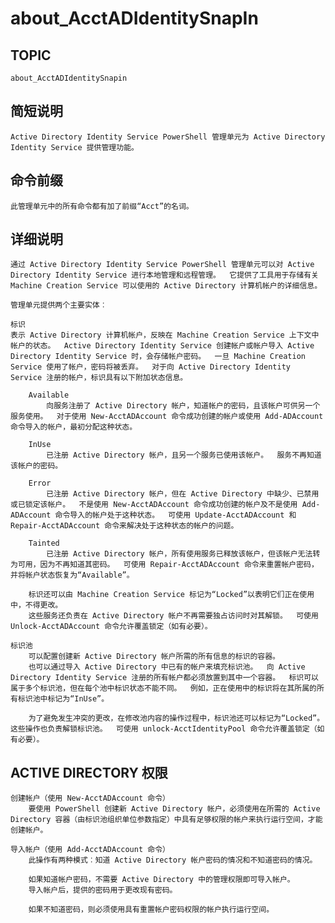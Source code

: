 # about_AcctADIdentitySnapIn

## TOPIC

    about_AcctADIdentitySnapin
    

## 简短说明

    Active Directory Identity Service PowerShell 管理单元为 Active Directory Identity Service 提供管理功能。
    

## 命令前缀

    此管理单元中的所有命令都有加了前缀“Acct”的名词。
    

## 详细说明

    通过 Active Directory Identity Service PowerShell 管理单元可以对 Active Directory Identity Service 进行本地管理和远程管理。  它提供了工具用于存储有关 Machine Creation Service 可以使用的 Active Directory 计算机帐户的详细信息。
    
    管理单元提供两个主要实体︰ 
    
    标识
    表示 Active Directory 计算机帐户，反映在 Machine Creation Service 上下文中帐户的状态。  Active Directory Identity Service 创建帐户或帐户导入 Active Directory Identity Service 时，会存储帐户密码。  一旦 Machine Creation Service 使用了帐户，密码将被丢弃。  对于向 Active Directory Identity Service 注册的帐户，标识具有以下附加状态信息。
    
        Available
            向服务注册了 Active Directory 帐户，知道帐户的密码，且该帐户可供另一个服务使用。  对于使用 New-AcctADAccount 命令成功创建的帐户或使用 Add-ADAccount 命令导入的帐户，最初分配这种状态。
    
        InUse
            已注册 Active Directory 帐户，且另一个服务已使用该帐户。  服务不再知道该帐户的密码。
    
        Error
            已注册 Active Directory 帐户，但在 Active Directory 中缺少、已禁用或已锁定该帐户。  不是使用 New-AcctADAccount 命令成功创建的帐户及不是使用 Add-ADAccount 命令导入的帐户处于这种状态。  可使用 Update-AcctADAccount 和 Repair-AcctADAccount 命令来解决处于这种状态的帐户的问题。
    
        Tainted
            已注册 Active Directory 帐户，所有使用服务已释放该帐户，但该帐户无法转为可用，因为不再知道其密码。  可使用 Repair-AcctADAccount 命令来重置帐户密码，并将帐户状态恢复为“Available”。
    
        标识还可以由 Machine Creation Service 标记为“Locked”以表明它们正在使用中，不得更改。
        这些服务还负责在 Active Directory 帐户不再需要独占访问时对其解锁。  可使用 Unlock-AcctADAccount 命令允许覆盖锁定（如有必要）。
    
    标识池
        可以配置创建新 Active Directory 帐户所需的所有信息的标识的容器。
        也可以通过导入 Active Directory 中已有的帐户来填充标识池。  向 Active Directory Identity Service 注册的所有帐户都必须放置到其中一个容器。  标识可以属于多个标识池，但在每个池中标识状态不能不同。  例如，正在使用中的标识将在其所属的所有标识池中标记为“InUse”。
    
        为了避免发生冲突的更改，在修改池内容的操作过程中，标识池还可以标记为“Locked”。  这些操作也负责解锁标识池。  可使用 unlock-AcctIdentityPool 命令允许覆盖锁定（如有必要）。
    

## ACTIVE DIRECTORY 权限

    创建帐户（使用 New-AcctADAccount 命令）
        要使用 PowerShell 创建新 Active Directory 帐户，必须使用在所需的 Active Directory 容器（由标识池组织单位参数指定）中具有足够权限的帐户来执行运行空间，才能创建帐户。
    
    导入帐户（使用 Add-AcctADAccount 命令） 
        此操作有两种模式︰知道 Active Directory 帐户密码的情况和不知道密码的情况。
    
        如果知道帐户密码，不需要 Active Directory 中的管理权限即可导入帐户。
        导入帐户后，提供的密码用于更改现有密码。
    
        如果不知道密码，则必须使用具有重置帐户密码权限的帐户执行运行空间。